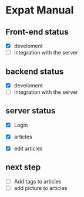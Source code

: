 # Expat Manual

## Front-end status
- [x] develoment
- [ ] integration with the server

## backend status
- [x] develoment
- [ ] integration with the server

## server status
- [x] Login
- [x] articles
- [x] edit articles


## next step
- [ ] Add tags to articles
- [ ] add picture to articles
